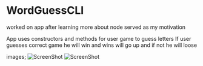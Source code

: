 # WordGuessCLI
worked on app after learning more about node served as my motivation

App uses constructors and methods for user game to guess letters
If user guesses correct game he will win and wins will go up and if not he will loose

images;
![ScreenShot](https://raw.github.com/loreall17/WordGuessCli/master/Screen_shot1.png)
![ScreenShot](https://raw.github.com/loreall17/WordGuessCLI/Screen_shot2.png)
